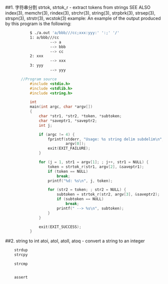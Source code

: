 ##1. 字符串分割
    strtok, strtok_r - extract tokens from strings
    SEE ALSO
           index(3), memchr(3), rindex(3), strchr(3), string(3), strpbrk(3), strsep(3), strspn(3), strstr(3), wcstok(3)
    example:
       An example of the output produced by this program is the following:

``` bash
           $ ./a.out 'a/bbb///cc;xxx:yyy:' ':;' '/'
           1: a/bbb///cc
                    --> a
                    --> bbb
                    --> cc
           2: xxx
                    --> xxx
           3: yyy
                    --> yyy
```
``` c
       //Program source
           #include <stdio.h>
           #include <stdlib.h>
           #include <string.h>

           int
           main(int argc, char *argv[])
           {
               char *str1, *str2, *token, *subtoken;
               char *saveptr1, *saveptr2;
               int j;

               if (argc != 4) {
                   fprintf(stderr, "Usage: %s string delim subdelim\n",
                           argv[0]);
                   exit(EXIT_FAILURE);
               }

               for (j = 1, str1 = argv[1]; ; j++, str1 = NULL) {
                   token = strtok_r(str1, argv[2], &saveptr1);
                   if (token == NULL)
                       break;
                   printf("%d: %s\n", j, token);

                   for (str2 = token; ; str2 = NULL) {
                       subtoken = strtok_r(str2, argv[3], &saveptr2);
                       if (subtoken == NULL)
                           break;
                       printf(" --> %s\n", subtoken);
                   }
               }

               exit(EXIT_SUCCESS);
           }
```

##2. string to int
	atoi, atol, atoll, atoq - convert a string to an integer

``` bash
	strdup
	strcpy

	strcmp


	assert

```